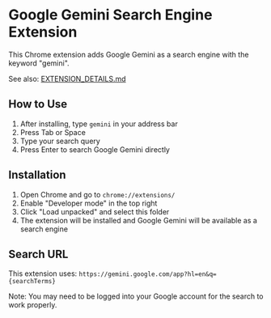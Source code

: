 # Google Gemini Search Engine Extension

This Chrome extension adds Google Gemini as a search engine with the keyword "gemini".

See also: [EXTENSION_DETAILS.md](./EXTENSION_DETAILS.md)

## How to Use

1. After installing, type `gemini` in your address bar
2. Press Tab or Space
3. Type your search query
4. Press Enter to search Google Gemini directly

## Installation

1. Open Chrome and go to `chrome://extensions/`
2. Enable "Developer mode" in the top right
3. Click "Load unpacked" and select this folder
4. The extension will be installed and Google Gemini will be available as a search engine

## Search URL

This extension uses: `https://gemini.google.com/app?hl=en&q={searchTerms}`

Note: You may need to be logged into your Google account for the search to work properly.